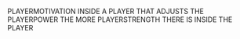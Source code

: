 PLAYERMOTIVATION INSIDE A PLAYER THAT ADJUSTS THE PLAYERPOWER THE MORE PLAYERSTRENGTH THERE IS INSIDE THE PLAYER
